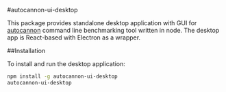 #autocannon-ui-desktop

This package provides standalone desktop application with GUI for [autocannon](https://github.com/nearform/autocannon)
command line benchmarking tool written in node. The desktop app is React-based with Electron as a wrapper.

##Installation

To install and run the desktop application:

```sh
npm install -g autocannon-ui-desktop
autocannon-ui-desktop
```
